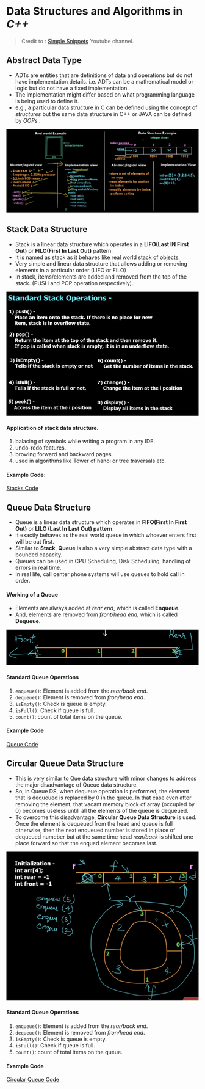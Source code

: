 # Data Structures and Algorithms in _C++_

> Credit to : [Simple Snippets](https://www.youtube.com/channel/UCRIWTSgd7hGtZhx4RYoASEg) Youtube channel. 


## Abstract Data Type
- ADTs are entities that are definitions of data and operations but do not have implementation details. i.e. ADTs can be a mathematical model or logic but do not have a fixed implementation.  
- The implementation might differ based on what programming language is being used to define it.  
- e.g., a particular data structure in C can be defined using the concept of _structures_ but the same data structure in C++ or JAVA can be defined by _OOPs_ . 

![ADTs example snippet](snippets/ADTs_example_snippet.png)


## Stack Data Structure

- Stack is a linear data structure which operates in a **LIFO(Last IN First Out)** or **FILO(First In Last Out)** pattern. 
- It is named as stack as it behaves like real world stack of objects.
- Very simple and linear data structure that allows adding or removing elements in a particular order (LIFO or FILO)
- In stack, items/elements are added and removed from the top of the stack. (PUSH and POP operation respectively).


![Standard Stack Operations](snippets/standard_stack_operation.png)

#### Application of stack data structure.
1. balacing of symbols while writing a program in any IDE.
2. undo-redo features.
3. browing forward and backward pages. 
4. used in algorithms like Tower of hanoi or tree traversals etc. 

#### Example Code:

[Stacks Code](DSAbySimpleSnippets/DSA_stacks.cpp)


## Queue Data Structure

- Queue is a linear data structure which operates in **FIFO(First In First Out)** or **LILO (Last In Last Out) pattern**.
- It exactly behaves as the real world queue in which whoever enters first will be out first. 
- Similar to **Stack**, **Queue** is also a very simple abstract data type with a bounded capacity.
- Queues can be used in CPU Scheduling, Disk Scheduling, handling of errors in real time.
- In real life, call center phone systems will use queues to hold call in order. 

#### Working of a Queue
- Elements are always added at _rear end_, which is called **Enqueue**.
- And, elements are removed from _front/head end_, which is called **Dequeue**.

![Working of Queue snippet](snippets/queue_working_snippet.png)

#### Standard Queue Operations

1. ```enqueue()```: Element is added from the _rear/back end_. 
2. ```dequeue()```: Element is removed from _fron/head end_.
3. ```isEmpty()```: Check is queue is empty.
4. ```isFull()```: Check if queue is full.
5. ```count()```: count of total items on the queue. 

#### Example Code

[Queue Code](DSAbySimpleSnippets/DSA_queue.cpp)

## Circular Queue Data Structure
- This is very similar to Que data structure with minor changes to address the major disadvantage of Queue data structure. 
- So, in Queue DS, when dequeue operation is performed, the element that is dequeued is replaced by 0 in the queue. In that case even after removing the element, that vacant memory block of array (occupied by 0) becomes useless untill all the elements of the queue is dequeued.
- To overcome this disadvantage, **Circular Queue Data Structure** is used. Once the element is dequeued from the head and queue is full otherwise, then the next enqueued number is stored in place of dequeued numeber but at the same time head _rear/back_ is shifted one place forward so that the enqued element becomes last. 

![Circular Queue snippet](snippets/circular_queue_snippet.png)

#### Standard Queue Operations

1. ```enqueue()```: Element is added from the _rear/back end_. 
2. ```dequeue()```: Element is removed from _fron/head end_.
3. ```isEmpty()```: Check is queue is empty.
4. ```isFull()```: Check if queue is full.
5. ```count()```: count of total items on the queue. 

#### Example Code

[Circular Queue Code](DSAbySimpleSnippets/DSA_circular_queue.cpp)